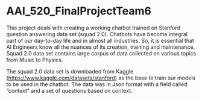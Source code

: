 # AAI_520_FinalProjectTeam6
   This project deals with creating a working chatbot trained on Stanford question answering data set (squad 2.0). Chatbots have become integral part of our day-to-day life and in almost all industries. So, it is essential that AI Engineers know all the nuances of its creation, training and maintenance. Squad 2.0 data set contains large corpus of data collected on various topics from Music to Physics.

The squad 2.0 data set is downloaded from Kaggle (https://www.kaggle.com/datasets/stanford) as the base to train our models to be used in the chatbot. The data was in Json format with a field called “context” and a set of questions based on context.





